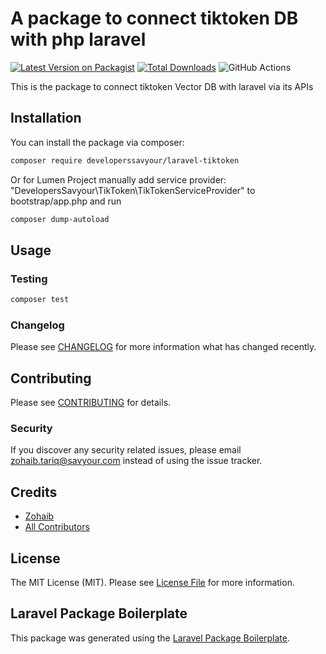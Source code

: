 # A package to connect tiktoken DB with php laravel

[![Latest Version on Packagist](https://img.shields.io/packagist/v/developerssavyour/laravel-tiktoken.svg?style=flat-square)](https://packagist.org/packages/developerssavyour/laravel-tiktoken)
[![Total Downloads](https://img.shields.io/packagist/dt/developerssavyour/laravel-tiktoken.svg?style=flat-square)](https://packagist.org/packages/developerssavyour/laravel-tiktoken)
![GitHub Actions](https://github.com/developerssavyour/laravel-tiktoken/actions/workflows/main.yml/badge.svg)

This is the package to connect tiktoken Vector DB with laravel via its APIs

## Installation

You can install the package via composer:

```bash
composer require developerssavyour/laravel-tiktoken
```
Or for Lumen Project manually add service provider: "DevelopersSavyour\TikToken\TikTokenServiceProvider" to bootstrap/app.php and run

```bash
composer dump-autoload
```
## Usage

### Testing

```bash
composer test
```

### Changelog

Please see [CHANGELOG](CHANGELOG.md) for more information what has changed recently.

## Contributing

Please see [CONTRIBUTING](CONTRIBUTING.md) for details.

### Security

If you discover any security related issues, please email zohaib.tariq@savyour.com instead of using the issue tracker.

## Credits

-   [Zohaib](https://github.com/developerssavyour)
-   [All Contributors](../../contributors)

## License

The MIT License (MIT). Please see [License File](LICENSE.md) for more information.

## Laravel Package Boilerplate

This package was generated using the [Laravel Package Boilerplate](https://laravelpackageboilerplate.com).

